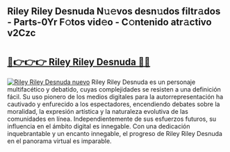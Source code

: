## Riley Riley Desnuda N𝚞𝚎vos desn𝚞dos filtr𝚊dos - Parts-0Yr F𝚘tos vid𝚎o - C𝚘ntenido atr𝚊ctivo v2Czc

# <h2><a href="http://mb3liiu.tromn.icu/?c=Riley+Riley+Desnuda">🔗👉👉👉 Riley Riley Desnuda 🔗🔗</a></h2>

[![Riley Riley Desnuda nuevo](https://i.imgur.com/pEAQMta.gif)](http://mb3liiu.tromn.icu/?c=Riley+Riley+Desnuda)
Riley Riley Desnuda es un personaje multifacético y debatido, cuyas complejidades se resisten a una definición fácil.  Su uso pionero de los medios digitales para la autorrepresentación ha cautivado y enfurecido a los espectadores, encendiendo debates sobre la moralidad, la expresión artística y la naturaleza evolutiva de las comunidades en línea. Independientemente de sus esfuerzos futuros, su influencia en el ámbito digital es innegable. Con una dedicación inquebrantable y un encanto innegable, el progreso de Riley Riley Desnuda en el panorama virtual es imparable.
